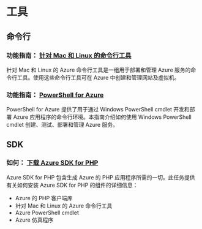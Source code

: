 <properties 
  pageTitle="Php-工具 - Azure 微软云"
  metakeywords="" 
  description="" 
  services="" 
  documentationCenter="php" 
  authors="" 
  manager="Tiffena" 
  editor="EricChen"/>
<tags ms.service=""
    ms.date=""
    wacn.date="04/07/2016"
    />


<h1 id="menu-php-tools">工具</h1>
<h2 id="header-0">命令行</h2>
<h3>功能指南： <a href="/documentation/articles/xplat-cli-install/">针对 Mac 和 Linux 的命令行工具</a></h3>
<p>针对 Mac 和 Linux 的 Azure 命令行工具是一组用于部署和管理 Azure 服务的命令行工具。使用这些命令行工具可在 Azure 中创建和管理网站及虚拟机。</p>
<h3>功能指南： <a href="/documentation/articles/powershell-install-configure/">PowerShell for Azure</a></h3>
<p>PowerShell for Azure 提供了用于通过 Windows PowerShell cmdlet 开发和部署 Azure 应用程序的命令行环境。本指南介绍如何使用 Windows PowerShell cmdlet 创建、测试、部署和管理 Azure 服务。</p>
<h2 id="header-1">SDK</h2>
<h3>如何： <a href="/documentation/articles/php-download-sdk/">下载 Azure SDK for PHP</a></h3>
<p>Azure SDK for PHP 包含生成 Azure 的 PHP 应用程序所需的一切。此任务提供有关如何安装 Azure SDK for PHP 的组件的详细信息：</p>
<ul>
  <li>Azure 的 PHP 客户端库</li>
  <li>针对 Mac 和 Linux 的 Azure 命令行工具</li>
  <li>Azure PowerShell cmdlet</li>
  <li>Azure 仿真程序</li>
</ul>
<!--
<h2 id="header-2">IDE</h2>
<h3>教程： <a href="/documentation/articles/web-sites-php-mysql-use-webmatrix/">带 MySQL 的 PHP 网站（使用 WebMatrix）</a></h3>
<p>实现允许检索和创建存储在 MySQL 数据库中的待办事项的简单网站。使用 WebMatrix IDE 构建和部署应用程序。</p>
<h3>教程： <a href="/documentation/articles/web-sites-php-sql-database-use-webmatrix/">带 SQL 数据库的 PHP 网站（使用 WebMatrix）</a></h3>
<p>实现允许检索和创建存储在 Azure SQL 数据库 实例中的待办事项的简单网站。使用 WebMatrix IDE 构建和部署应用程序。</p>-->
